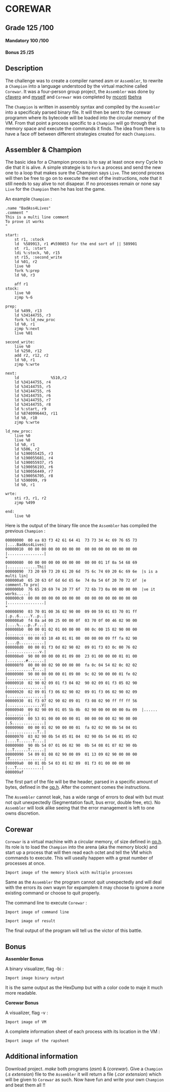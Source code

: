 # COREWAR

## Grade		125	/100

#### Mandatory	100	/100
#### Bonus		25	/25

## Description

The challenge was to create a compiler named asm or ```Assembler```, to rewrite a ```Champion``` into a language understood by the virtual machine called ```Corewar```.
It was a four-person group project, the ```Assembler``` was done by [cfavero](https://github.com/cfavero) and [myself](https://github.com/mmanley42) and ```Corewar``` was completed by [mconti](https://github.com/m-conti) [tbehra]()

The ```Champion``` is written in assembly syntax and compiled by the ```Assembler``` into a specificaly parsed binary file. It will then be sent to the corewar programm where its bytecode will be loaded into the circular memory of the VM. From that point a process specific to a  ```Champion``` will go through that memory space and execute the commands it finds.
The idea from there is to have a face off between different strategies created for each ```Champions```.  

## Assembler & Champion


The basic idea for a Champion process is to say at least once evry Cycle to die that it is alive.
A simple strategie is to ```Fork``` a process and send the new one to a loop that makes sure the Champion says ```Live```.
The second process will then be free to go on to execute the rest of the instructions, note that it still needs to say alive to not disapear. If no processes remain or none say ```Live``` for the ```Champion``` then he has lost the game. 

An example ```Champion``` :
```assembly
.name "BadAss4Lives"
.comment "
This is a multi line comment
To prove it works
"

start:
	st r1, :stock
	ld	%589913, r1 #%590053 for the end sort of || 589901
	st	r1, :start
	ldi %:stock, %0, r15
	st r15, :second_write
	ld %01, r2
	live %0
	fork %:prep
	ld %0, r3

	aff r1
stock:
	live %0
	zjmp %-6

prep:
	ld %499, r13
	ld %34144755, r3
	fork %:ld_new_proc
	ld %0, r1
	zjmp %:next
	live %01

second_write:
	live %0
	ld %250, r12
	add r2, r12, r2
	ld %0, r1
	zjmp %:wrte

next:
	ld				%510,r2
	ld %34144755, r4
	ld %34144755, r5
	ld %34144755, r6
	ld %34144755, r6
	ld %34144755, r7
	ld %34144755, r8
	ld %:start, r9
	ld %8740996443, r11
	ld %0, r10
	zjmp %:wrte

ld_new_proc:
	live %0
	live %0
	ld %0, r1
	ld %506, r2
	ld %190055425, r3
	ld %190055681, r4
	ld %190055937, r5
	ld %190056193, r6
	ld %190056449, r7
	ld %190056705, r8
	ld %590099, r9
	ld %0, r1

wrte:
	sti r3, r1, r2
	zjmp %499

end:
	live %0
```
Here is the output of the binary file once the ```Assembler``` has compiled the previous ```Champion``` :

```console
00000000  00 ea 83 f3 42 61 64 41  73 73 34 4c 69 76 65 73  |....BadAss4Lives|
00000010  00 00 00 00 00 00 00 00  00 00 00 00 00 00 00 00  |................|
*
00000080  00 00 00 00 00 00 00 00  00 00 01 1f 0a 54 68 69  |.............Thi|
00000090  73 20 69 73 20 61 20 6d  75 6c 74 69 20 6c 69 6e  |s is a multi lin|
000000a0  65 20 63 6f 6d 6d 65 6e  74 0a 54 6f 20 70 72 6f  |e comment.To pro|
000000b0  76 65 20 69 74 20 77 6f  72 6b 73 0a 00 00 00 00  |ve it works.....|
000000c0  00 00 00 00 00 00 00 00  00 00 00 00 00 00 00 00  |................|
*
00000890  03 70 01 00 36 02 90 00  09 00 59 01 03 70 01 ff  |.p..6.....Y..p..|
000008a0  f4 0a a4 00 25 00 00 0f  03 70 0f 00 46 02 90 00  |....%....p..F...|
000008b0  00 00 01 02 01 00 00 00  00 0c 00 15 02 90 00 00  |................|
000008c0  00 00 03 10 40 01 01 00  00 00 00 09 ff fa 02 90  |....@...........|
000008d0  00 00 01 f3 0d 02 90 02  09 01 f3 03 0c 00 76 02  |..............v.|
000008e0  90 00 00 00 00 01 09 00  23 01 00 00 00 01 01 00  |........#.......|
000008f0  00 00 00 02 90 00 00 00  fa 0c 04 54 02 0c 02 02  |...........T....|
00000900  90 00 00 00 00 01 09 00  9c 02 90 00 00 01 fe 02  |................|
00000910  02 90 02 09 01 f3 04 02  90 02 09 01 f3 05 02 90  |................|
00000920  02 09 01 f3 06 02 90 02  09 01 f3 06 02 90 02 09  |................|
00000930  01 f3 07 02 90 02 09 01  f3 08 02 90 ff ff ff 56  |...............V|
00000940  09 02 90 09 01 05 5b 0b  02 90 00 00 00 00 0a 09  |......[.........|
00000950  00 53 01 00 00 00 00 01  00 00 00 00 02 90 00 00  |.S..............|
00000960  00 00 01 02 90 00 00 01  fa 02 02 90 0b 54 04 01  |.............T..|
00000970  03 02 90 0b 54 05 01 04  02 90 0b 54 06 01 05 02  |....T......T....|
00000980  90 0b 54 07 01 06 02 90  0b 54 08 01 07 02 90 0b  |..T......T......|
00000990  54 09 01 08 02 90 00 09  01 13 09 02 90 00 00 00  |T...............|
000009a0  00 01 0b 54 03 01 02 09  01 f3 01 00 00 00 00     |...T...........|
000009af
```
The first part of the file will be the header, parsed in a specific amount of bytes, defined in the [op.h](https://github.com/mmanley42/corewar/blob/master/asmb/includes/op.h). After the comment comes the instructions.

The ```Assembler``` cannot leak, has a wide range of errors to deal with but must not quit unexpectedly (Segmentation fault, bus error, double free, etc).
No ```Assembler``` will look alike seeing that the error management is left to one owns discretion.

## Corewar

```Corewar``` is a virtual machine with a circular memory, of size defined in [op.h](https://github.com/mmanley42/corewar/blob/master/asmb/includes/op.h). Its role is to load the ```Champion``` into the arena (aka the memory block) and start up a process that will then read each octet and tell the VM which commands to execute. This will useally happen with a great number of processes at once.

```
Import image of the memory block with multiple processes
```

Same as the ```Assembler``` the program cannot quit unexpectedly and will deal with the errors its own waym for expamplem it may choose to ignore a none existing command or choose to quit properly.

The command line to execute ```Corewar``` :

```
Import image of command line
```

```
Import image of result
```

The final output of the program will tell us the victor of this battle.

## Bonus

**Assembler Bonus**

A binary visualizer, flag -bi :

```
Import image binary output
```
It is the same output as the HexDump but with a color code to maje it much more readable.

**Corewar Bonus**

A visualizer, flag -v :

```
Import image of VM
```

A complete information sheet of each process with its location in the VM :

```
Import image of the rapsheet
```

## Additional information

Download project.
*make* both programs (*asm*) & (*corewar*).
Give a ```Champion``` (*.s extension*) file to the ```Assembler``` it will return a file (*.cor extension*) which will be given to ```Corewar``` as such.
Now have fun and write your own ```Champion``` and beat them all !!
